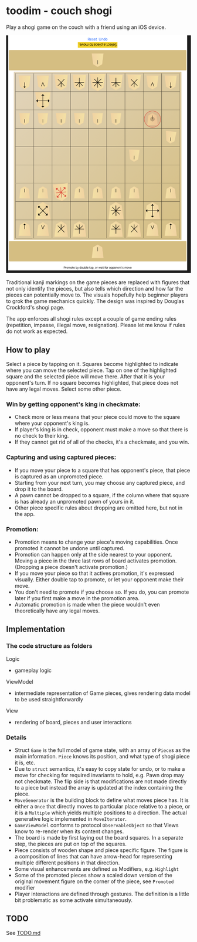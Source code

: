 # toodim - couch shogi

Play a shogi game on the couch with a friend using an iOS device.

![Shogi app](app.png?raw=true "Shogi app")


Traditional kanji markings on the game pieces are replaced with figures that not only identify the pieces, but also tells which direction and how far the pieces can potentially move to.
The visuals hopefully help beginner players to grok the game mechanics quickly.
The design was inspired by Douglas Crockford's shogi page.

The app enforces all shogi rules except a couple of game ending rules (repetition, impasse, illegal move, resignation). 
Please let me know if rules do not work as expected.

## How to play

Select a piece by tapping on it. Squares become highlighted to indicate where you can move the selected piece. 
Tap on one of the highlighted square and the selected piece will move there. After that it is your opponent's turn.
If no square becomes highlighted, that piece does not have any legal moves. Select some other piece.

### Win by getting opponent's king in checkmate:
- Check more or less means that your piece could move to the square where your opponent's king is.    
- If player's king is in check, opponent must make a move so that there is no check to their king. 
- If they cannot get rid of all of the checks, it's a checkmate, and you win.

### Capturing and using captured pieces:
- If you move your piece to a square that has opponent's piece, that piece is captured as an unpromoted piece.
- Starting from your next turn, you may choose any captured piece, and drop it to the board. 
- A pawn cannot be dropped to a square, if the column where that square is has already an unpromoted pawn of yours in it. 
- Other  piece specific rules about dropping are omitted here, but not in the app. 

### Promotion:
- Promotion means to change your piece's moving capabilities. Once promoted it cannot be undone until captured.
- Promotion can happen only at the side nearest to your opponent. Moving a piece in the three last rows of board activates promotion. (Dropping a piece doesn't activate promotion.) 
- If you move your piece so that it actives promotion, it's expressed visually. Either double tap to promote, or let your opponent make their move.
- You don't need to promote if you choose so. If you do, you can promote later if you first make a move in the promotion area.
- Automatic promotion is made when the piece wouldn't even theoretically have any legal moves.


## Implementation

### The code structure as folders

Logic
- gameplay logic

ViewModel
- intermediate representation of Game pieces, gives rendering data model to be used straightforwardly

View 
- rendering of board, pieces and user interactions

### Details

- Struct `Game` is the full model of game state, with an array of `Piece`s as the main information. `Piece` knows its position, and what type of shogi piece it is, etc.
- Due to `struct` semantics, it's easy to copy state for undo, or to make a move for checking for required invariants to hold, e.g. Pawn drop may not checkmate. The flip side is that modifications are not made directly to a piece but instead the array is updated at the index containing the piece.
- `MoveGenerator` is the building block to define what moves piece has. It is either a `Once` that directly moves to particular place relative to a piece, or it is a `Multiple` which yields multiple positions to a direction. The actual generative logic implemented in `MoveIterator`.
- `GameViewModel` conforms to protocol `ObservableObject` so that Views know to re-render when its content changes.
- The board is made by first laying out the board squares. In a separate step, the pieces are put on top of the squares.
- Piece consists of wooden shape and piece specific figure. The figure is a composition of lines that can have arrow-head for representing multiple different positions in that direction.
- Some visual enhancements are defined as Modifiers, e.g. `Highlight`  
- Some of the promoted pieces show a scaled down version of the original movement figure on the corner of the piece,  see `Promoted` modifier
- Player interactions are defined through gestures. The definition is a little bit problematic as some activate simultaneously.

## TODO

See [TODO.md](TODO.md)

